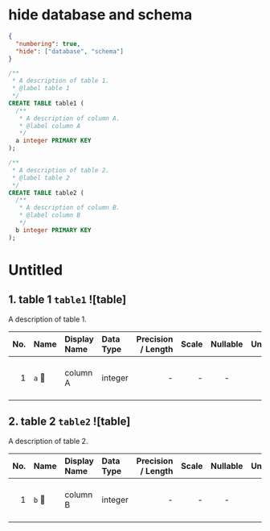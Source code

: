 # hide database and schema

```json
{
  "numbering": true,
  "hide": ["database", "schema"]
}

```

```sql
/**
 * A description of table 1.
 * @label table 1
 */
CREATE TABLE table1 (
  /**
   * A description of column A.
   * @label column A
   */
  a integer PRIMARY KEY
);

/**
 * A description of table 2.
 * @label table 2
 */
CREATE TABLE table2 (
  /**
   * A description of column B.
   * @label column B
   */
  b integer PRIMARY KEY
);
```

# Untitled
## 1. table 1 `table1` ![table]
A description of table 1.

| No. | Name | Display Name | Data Type | Precision / Length | Scale | Nullable | Unique | Default Value | Description |
| --: | :-- | :-- | :-- | --: | --: | :-: | :-: | :-- | :-- |
| 1 | `a` :key: | column A | integer | - | - | - | &#x2713; | - | A description of column A. |

## 2. table 2 `table2` ![table]
A description of table 2.

| No. | Name | Display Name | Data Type | Precision / Length | Scale | Nullable | Unique | Default Value | Description |
| --: | :-- | :-- | :-- | --: | --: | :-: | :-: | :-- | :-- |
| 1 | `b` :key: | column B | integer | - | - | - | &#x2713; | - | A description of column B. |
